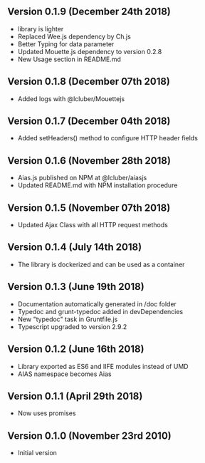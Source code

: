 Version 0.1.9 (December 24th 2018)
-----------------------------
 * library is lighter
 * Replaced Wee.js dependency by Ch.js
 * Better Typing for data parameter
 * Updated Mouette.js dependency to version 0.2.8
 * New Usage section in README.md

Version 0.1.8 (December 07th 2018)
-----------------------------
 * Added logs with @lcluber/Mouettejs

Version 0.1.7 (December 04th 2018)
-----------------------------
 * Added setHeaders() method to configure HTTP header fields

Version 0.1.6 (November 28th 2018)
-----------------------------
 * Aias.js published on NPM at @lcluber/aiasjs
 * Updated README.md with NPM installation procedure

Version 0.1.5 (November 07th 2018)
-----------------------------
 * Updated Ajax Class with all HTTP request methods

Version 0.1.4 (July 14th 2018)
-----------------------------
 * The library is dockerized and can be used as a container

Version 0.1.3 (June 19th 2018)
-----------------------------
 * Documentation automatically generated in /doc folder
 * Typedoc and grunt-typedoc added in devDependencies
 * New "typedoc" task in Gruntfile.js
 * Typescript upgraded to version 2.9.2

Version 0.1.2 (June 16th 2018)
-----------------------------
 * Library exported as ES6 and IIFE modules instead of UMD
 * AIAS namespace becomes Aias

Version 0.1.1 (April 29th 2018)
-----------------------------
 * Now uses promises

Version 0.1.0 (November 23rd 2010)
-----------------------------
 * Initial version
